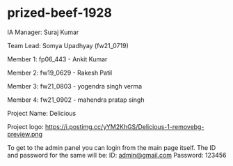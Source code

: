 # prized-beef-1928

IA Manager: Suraj Kumar

Team Lead: Somya Upadhyay (fw21_0719)

Member 1: fp06_443 - Ankit Kumar

Member 2: fw19_0629 - Rakesh Patil

Member 3: fw21_0803 - yogendra singh verma

Member 4: fw21_0902 - mahendra pratap singh

Project Name: Delicious

Project logo: https://i.postimg.cc/yYM2KhGS/Delicious-1-removebg-preview.png


To get to the admin panel you can login from the main page itself.
The ID and password for the same will be:
ID: admin@gmail.com
Password: 123456

